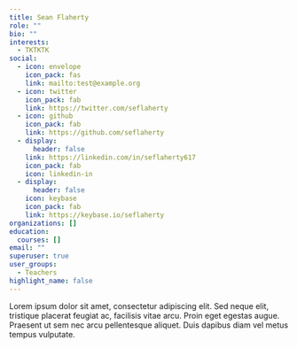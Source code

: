 ```yaml
---
title: Sean Flaherty
role: ""
bio: ""
interests:
  - TKTKTK
social:
  - icon: envelope
    icon_pack: fas
    link: mailto:test@example.org
  - icon: twitter
    icon_pack: fab
    link: https://twitter.com/seflaherty
  - icon: github
    icon_pack: fab
    link: https://github.com/seflaherty
  - display:
      header: false
    link: https://linkedin.com/in/seflaherty617
    icon_pack: fab
    icon: linkedin-in
  - display:
      header: false
    icon: keybase
    icon_pack: fab
    link: https://keybase.io/seflaherty
organizations: []
education:
  courses: []
email: ""
superuser: true
user_groups:
  - Teachers
highlight_name: false
---
```


Lorem ipsum dolor sit amet, consectetur adipiscing elit. Sed neque elit, tristique placerat feugiat ac, facilisis vitae arcu. Proin eget egestas augue. Praesent ut sem nec arcu pellentesque aliquet. Duis dapibus diam vel metus tempus vulputate.
